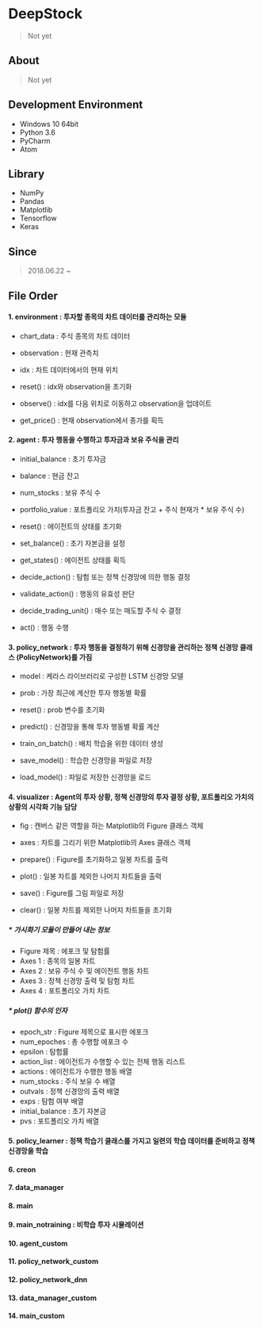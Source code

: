 # DeepStock
> Not yet

## About
> Not yet

## Development Environment
- Windows 10 64bit
- Python 3.6
- PyCharm
- Atom

## Library
- NumPy
- Pandas
- Matplotlib
- Tensorflow
- Keras

## Since
> 2018.06.22 ~

## File Order
#### 1. environment : 투자할 종목의 차트 데이터를 관리하는 모듈
- chart_data : 주식 종목의 차트 데이터
- observation : 현재 관측치
- idx : 차트 데이터에서의 현재 위치
  
- reset() : idx와 observation을 초기화
- observe() : idx를 다음 위치로 이동하고 observation을 업데이트
- get_price() : 현재 observation에서 종가를 획득
  
#### 2. agent : 투자 행동을 수행하고 투자금과 보유 주식을 관리
- initial_balance : 초기 투자금
- balance : 현금 잔고
- num_stocks : 보유 주식 수
- portfolio_value : 포트폴리오 가치(투자금 잔고 + 주식 현재가 * 보유 주식 수)
  
- reset() : 에이전트의 상태를 초기화
- set_balance() : 초기 자본금을 설정
- get_states() : 에이전트 상태를 획득
- decide_action() : 탐험 또는 정책 신경망에 의한 행동 결정
- validate_action() : 행동의 유효성 판단
- decide_trading_unit() : 매수 또는 매도할 주식 수 결정
- act() : 행동 수행

#### 3. policy_network : 투자 행동을 결정하기 위해 신경망을 관리하는 정책 신경망 클래스 (PolicyNetwork)를 가짐
- model : 케라스 라이브러리로 구성한 LSTM 신경망 모델
- prob : 가장 최근에 계산한 투자 행동별 확률

- reset() : prob 변수를 초기화
- predict() : 신경망을 통해 투자 행동별 확률 계산
- train_on_batch() : 배치 학습을 위한 데이터 생성
- save_model() : 학습한 신경망을 파일로 저장
- load_model() : 파일로 저장한 신경망을 로드

#### 4. visualizer : Agent의 투자 상황, 정책 신경망의 투자 결정 상황, 포트폴리오 가치의 상황의 시각화 기능 담당
- fig : 캔버스 같은 역할을 하는 Matplotlib의 Figure 클래스 객체
- axes : 차트를 그리기 위한 Matplotlib의 Axes 클래스 객체

- prepare() : Figure를 초기화하고 일봉 차트를 출력
- plot() : 일봉 차트를 제외한 나머지 차트들을 출력
- save() : Figure를 그림 파일로 저장
- clear() : 일봉 차트를 제외한 나머지 차트들을 초기화

##### * 가시화기 모듈이 만들어 내는 정보
- Figure 제목 : 에포크 및 탐험률
- Axes 1 : 종목의 일봉 차트
- Axes 2 : 보유 주식 수 및 에이전트 행동 차트
- Axes 3 : 정책 신경망 출력 및 탐험 차트
- Axes 4 : 포트폴리오 가치 차트

##### * plot() 함수의 인자
- epoch_str : Figure 제목으로 표시한 에포크
- num_epoches : 총 수행할 에포크 수
- epsilon : 탐험률
- action_list : 에이전트가 수행할 수 있는 전체 행동 리스트
- actions : 에이전트가 수행한 행동 배열
- num_stocks : 주식 보유 수 배열
- outvals : 정책 신경망의 출력 배열
- exps : 탐험 여부 배열
- initial_balance : 초기 자본금
- pvs : 포트폴리오 가치 배열

#### 5. policy_learner : 정책 학습기 클래스를 가지고 일련의 학습 데이터를 준비하고 정책 신경망을 학습

#### 6. creon

#### 7. data_manager

#### 8. main

#### 9. main_notraining : 비학습 투자 시뮬레이션

#### 10. agent_custom

#### 11. policy_network_custom

#### 12. policy_network_dnn

#### 13. data_manager_custom

#### 14. main_custom
